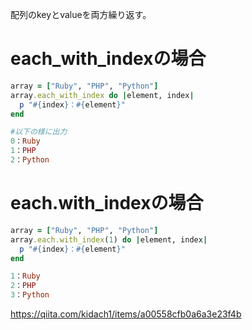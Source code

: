 配列のkeyとvalueを両方繰り返す。
# each_with_indexの場合
```ruby
array = ["Ruby", "PHP", "Python"]
array.each_with_index do |element, index|
  p "#{index}：#{element}"
end

#以下の様に出力
0：Ruby
1：PHP
2：Python
```
# each.with_indexの場合
```ruby
array = ["Ruby", "PHP", "Python"]
array.each.with_index(1) do |element, index|
  p "#{index}：#{element}"
end

1：Ruby
2：PHP
3：Python
```
https://qiita.com/kidach1/items/a00558cfb0a6a3e23f4b
